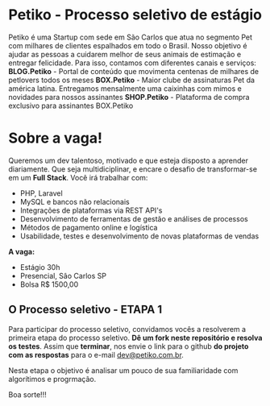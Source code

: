 # Petiko - Processo seletivo de estágio

Petiko é uma Startup com sede em São Carlos que atua no segmento Pet com milhares de clientes espalhados em todo o Brasil. Nosso objetivo é ajudar as pessoas a cuidarem melhor de seus animais de estimação e entregar felicidade. Para isso, contamos com diferentes canais e serviços:
**BLOG.Petiko** - Portal de conteúdo que movimenta centenas de milhares de petlovers todos os meses
**BOX.Petiko** - Maior clube de assinaturas Pet da américa latina. Entregamos mensalmente uma caixinhas com mimos e novidades para nossos assinantes
**SHOP.Petiko** - Plataforma de compra exclusivo para assinantes BOX.Petiko

# Sobre a vaga!

Queremos um dev talentoso, motivado e que esteja disposto a aprender diariamente. Que seja multidiciplinar, e encare o desafio de transformar-se em um **Full Stack**.
Você irá trabalhar com:
  - PHP, Laravel
  - MySQL e bancos não relacionais
  - Integrações de plataformas via REST API's
  - Desenvolvimento de ferramentas de gestão e análises de processos
  - Métodos de pagamento online e logística
  - Usabilidade, testes e desenvolvimento de novas plataformas de vendas

**A vaga:**
  - Estágio 30h
  - Presencial, Sâo Carlos SP
  - Bolsa R$ 1500,00

## O Processo seletivo - ETAPA 1
Para participar do processo seletivo, convidamos vocês a resolverem a primeira etapa do processo seletivo.
**Dê um fork neste repositório e resolva os testes**. Assim que **terminar**, nos envie o link para o github **do projeto com as respostas** para o e-mail dev@petiko.com.br.

Nesta etapa o objetivo é analisar um pouco de sua familiaridade com algorítimos e progrmação.

Boa sorte!!!